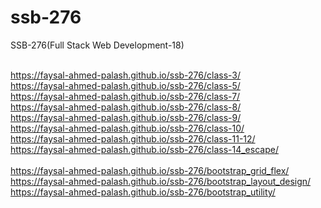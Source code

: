 # ssb-276
SSB-276(Full Stack Web Development-18)

<br>https://faysal-ahmed-palash.github.io/ssb-276/class-3/
<br>https://faysal-ahmed-palash.github.io/ssb-276/class-5/
<br>https://faysal-ahmed-palash.github.io/ssb-276/class-7/
<br>https://faysal-ahmed-palash.github.io/ssb-276/class-8/
<br>https://faysal-ahmed-palash.github.io/ssb-276/class-9/
<br>https://faysal-ahmed-palash.github.io/ssb-276/class-10/
<br>https://faysal-ahmed-palash.github.io/ssb-276/class-11-12/
<br>https://faysal-ahmed-palash.github.io/ssb-276/class-14_escape/
<br>
<br>https://faysal-ahmed-palash.github.io/ssb-276/bootstrap_grid_flex/
<br>https://faysal-ahmed-palash.github.io/ssb-276/bootstrap_layout_design/
<br>https://faysal-ahmed-palash.github.io/ssb-276/bootstrap_utility/
